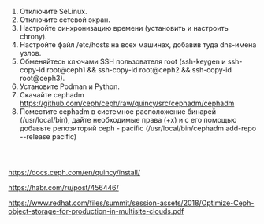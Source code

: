 
1. Отключите SeLinux.
2. Отключите сетевой экран.
3. Настройте синхронизацию времени (установить и настроить chrony).
4. Настройте файл /etc/hosts на всех машинах, добавив туда dns-имена узлов.
5. Обменяйтесь ключами SSH пользователя root (ssh-keygen и ssh-copy-id root@ceph1 && ssh-copy-id root@ceph2 && ssh-copy-id root@ceph3).
6. Установите Podman и Python.
7. Скачайте cephadm https://github.com/ceph/ceph/raw/quincy/src/cephadm/cephadm
8. Поместите cephadm в системное расположение бинарей (/usr/local/bin), дайте необходимые права (+х) и с его помощью добавьте репозиторий ceph - pacific (/usr/local/bin/cephadm add-repo --release pacific)

```



```

https://docs.ceph.com/en/quincy/install/

https://habr.com/ru/post/456446/

https://www.redhat.com/files/summit/session-assets/2018/Optimize-Ceph-object-storage-for-production-in-multisite-clouds.pdf

